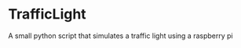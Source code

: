 TrafficLight
============

A small python script that simulates a traffic light using a raspberry pi
